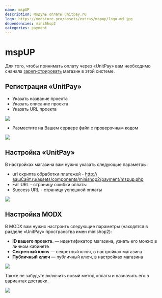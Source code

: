 ```yaml
---
name: mspUP
description: Модуль оплаты unitpay.ru
logo: https://modstore.pro/assets/extras/mspup/logo-md.jpg
dependencies: miniShop2
categories: payment
---
```


# mspUP

Для того, чтобы принимать оплату через «UnitPay» вам необходимо сначала [зарегистрировать][1] магазин в этой системе.

## Регистрация «UnitPay»

- Указать название проекта
- Указать описание проекта
- Указать URL проекта

[![](https://file.modx.pro/files/5/d/a/5da7c948fae95e76c29bbc336258bc27s.jpg)](https://file.modx.pro/files/5/d/a/5da7c948fae95e76c29bbc336258bc27.png)

- Разместите на Вашем сервере файл с проверочным кодом

[![](https://file.modx.pro/files/6/0/4/604aa8e2c3523673d7a1ea87040155e5s.jpg)](https://file.modx.pro/files/6/0/4/604aa8e2c3523673d7a1ea87040155e5.png)

## Настройка «UnitPay»

В настройках магазина вам нужно указать следующие параметры:

- url скрипта обработки платежей - <http://вашСайт.ru/assets/components/minishop2/payment/mspup.php>
- Fail URL - страницу ошибки оплаты
- Success URL - страницу успешной оплаты

[![](https://file.modx.pro/files/4/a/8/4a80c539ccc64e18212c77ea89dba9f9s.jpg)](https://file.modx.pro/files/4/a/8/4a80c539ccc64e18212c77ea89dba9f9.png)

## Настройка MODX

В MODX вам нужно настроить следующие параметры (находятся в разделе «UnitPay» пространства имен minishop2):

- **ID вашего проекта.** — идентификатор магазина, узнать его можно в личном кабинете
- **Секретный ключ** — секретный ключ, в настройках магазина
- **Публичный ключ** — публичный ключ, в настройках магазина

[![](https://file.modx.pro/files/8/7/e/87ee43d5b40c092e173edaf8f1bf9623s.jpg)](https://file.modx.pro/files/8/7/e/87ee43d5b40c092e173edaf8f1bf9623.png)

Также не забудьте включить новый метод оплаты и назначить его в вариантах доставки.

[![](https://file.modx.pro/files/5/d/c/5dc4b8e7a7385edfffc8cb1a622e538fs.jpg)](https://file.modx.pro/files/5/d/c/5dc4b8e7a7385edfffc8cb1a622e538f.png)

[1]: https://unitpay.ru/ "Регистрация магазина в сиситеме «UnitPay»"
